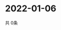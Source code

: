 # 2022-01-06
  共 0条

  <!-- BEGIN -->
  <!-- 最后更新时间Thu Jan 06 2022 04:06:20 GMT+0000 (Coordinated Universal Time) -->
  
  <!-- END -->
  
  